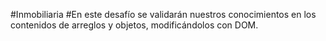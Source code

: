 #Inmobiliaria
#En este desafío se validarán nuestros conocimientos en los contenidos de arreglos y objetos, modificándolos con DOM.
